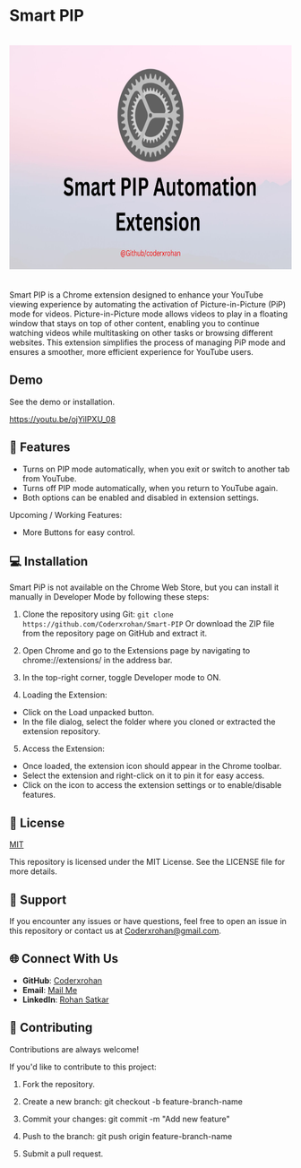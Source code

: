 
# Smart PIP
</br>
<div align="center">
    <img src="https://github.com/Coderxrohan/Smart-PIP/blob/main/banner.jpg" width="1000" height="400" alt="Project Logo">
</div>
</br>
</br>
Smart PIP is a Chrome extension designed to enhance your YouTube viewing experience by automating the activation of Picture-in-Picture (PiP) mode for videos. Picture-in-Picture mode allows videos to play in a floating window that stays on top of other content, enabling you to continue watching videos while multitasking on other tasks or browsing different websites. This extension simplifies the process of managing PiP mode and ensures a smoother, more efficient experience for YouTube users.

## Demo

See the demo or installation.

https://youtu.be/ojYilPXU_08

## 🚀 Features
- Turns on PIP mode automatically, when you exit or switch to another tab from YouTube.
- Turns off PIP mode automatically, when you return to YouTube again.
- Both options can be enabled and disabled in extension settings.

Upcoming / Working Features:
- More Buttons for easy control.

## 💻 Installation 
 
Smart PiP is not available on the Chrome Web Store, but you can install it manually in Developer Mode by following these steps:

1. Clone the repository using Git:
```git clone https://github.com/Coderxrohan/Smart-PIP``` Or download the ZIP file from the repository page on GitHub and extract it.

2. Open Chrome and go to the Extensions page by navigating to chrome://extensions/ in the address bar.

3. In the top-right corner, toggle Developer mode to ON.

4. Loading the Extension:

- Click on the Load unpacked button.
- In the file dialog, select the folder where you cloned or extracted the extension repository.

5. Access the Extension:

- Once loaded, the extension icon should appear in the Chrome toolbar.
- Select the extension and right-click on it to pin it for easy access.
- Click on the icon to access the extension settings or to enable/disable features.

## 📄 License

[MIT](https://choosealicense.com/licenses/mit/)

This repository is licensed under the MIT License. See the LICENSE file for more details.
## 💪 Support


If you encounter any issues or have questions, feel free to open an issue in this repository or contact us at Coderxrohan@gmail.com.

## 🌐 Connect With Us

- **GitHub**: [Coderxrohan](https://github.com/Coderxrohan)
- **Email**: [Mail Me](coderxrohan@gmail.com)
- **LinkedIn**: [Rohan Satkar](https://www.linkedin.com/in/rohansatkar)

## 🤝 Contributing

Contributions are always welcome!


If you'd like to contribute to this project:

1. Fork the repository.

2. Create a new branch: git checkout -b feature-branch-name

3. Commit your changes: git commit -m "Add new feature"

4. Push to the branch: git push origin feature-branch-name

5. Submit a pull request.
